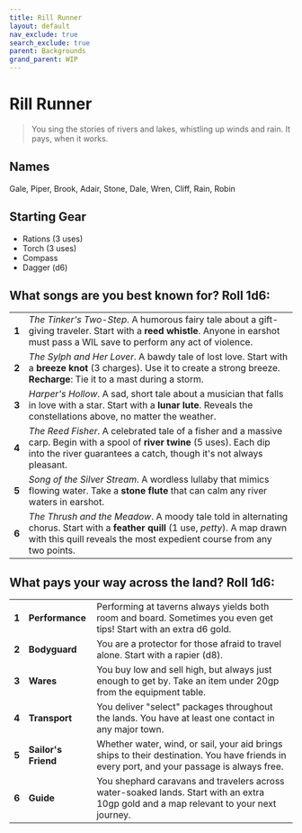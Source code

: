 ```yaml
---
title: Rill Runner
layout: default
nav_exclude: true
search_exclude: true
parent: Backgrounds
grand_parent: WIP
---
```


# Rill Runner

> You sing the stories of rivers and lakes, whistling up winds and rain. It pays, when it works.

## Names
Gale, Piper, Brook, Adair, Stone, Dale, Wren, Cliff, Rain, Robin

## Starting Gear

- Rations (3 uses)
- Torch (3 uses)
- Compass
- Dagger (d6)

## What songs are you best known for? Roll 1d6:

|       |                                                                                                                                                                                                                                          |
| ----- | ---------------------------------------------------------------------------------------------------------------------------------------------------------------------------------------------------------------------------------------- |
| **1** | _The Tinker's Two-Step_. A humorous fairy tale about a gift-giving traveler. Start with a **reed whistle**. Anyone in earshot must pass a WIL save to perform any act of violence.                                                       |
| **2** | _The Sylph and Her Lover_. A bawdy tale of lost love. Start with a **breeze knot** (3 charges). Use it to create a strong breeze. **Recharge**: Tie it to a mast during a storm.                                                         |
| **3** | _Harper's Hollow_. A sad, short tale about a musician that falls in love with a star. Start with a **lunar lute**. Reveals the constellations above, no matter the weather.                                                              |
| **4** | _The Reed Fisher_. A celebrated tale of a fisher and a massive carp. Begin with a spool of **river twine** (5 uses). Each dip into the river guarantees a catch, though it's not always pleasant.                                        |
| **5** | _Song of the Silver Stream_. A wordless lullaby that mimics flowing water. Take a **stone flute** that can calm any river waters in earshot.                                                                                             |
| **6** | _The Thrush and the Meadow_. A moody tale told in alternating chorus. Start with a **feather quill** (1 use, _petty_). A map drawn with this quill reveals the most expedient course from any two points. |

## What pays your way across the land? Roll 1d6:

|       |                     |                                                                                                                                             |
| ----- | ------------------- | ------------------------------------------------------------------------------------------------------------------------------------------- |
| **1** | **Performance**     | Performing at taverns always yields both room and board. Sometimes you even get tips! Start with an extra d6 gold.                          |
| **2** | **Bodyguard**       | You are a protector for those afraid to travel alone. Start with a rapier (d8).                                                          |
| **3** | **Wares**           | You buy low and sell high, but always just enough to get by. Take an item under 20gp from the equipment table.                              |
| **4** | **Transport**       | You deliver "select" packages throughout the lands. You have at least one contact in any major town.                                        |                                                    
| **5** | **Sailor's Friend** | Whether water, wind, or sail, your aid brings ships to their destination. You have friends in every port, and your passage is always free.  |
| **6** | **Guide**           | You shephard caravans and travelers across water-soaked lands. Start with an extra 10gp gold and a map relevant to your next journey. |
